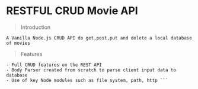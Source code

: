 <H1> RESTFUL CRUD Movie API </H1>

> Introduction 

 ```A Vanilla Node.js CRUD API do get,post,put and delete a local database of movies```
 
> Features

```
- Full CRUD features on the REST API
- Body Parser created from scratch to parse client input data to database
- Use of key Node modules such as file system, path, http ```

